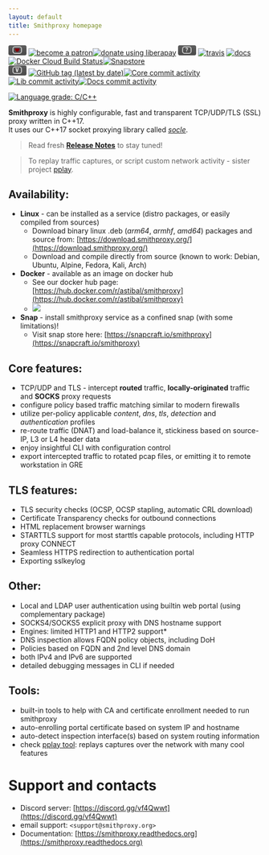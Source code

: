 ```yaml
---
layout: default
title: Smithproxy homepage
---
```


![](img/badger-love.png) [![become a patron](https://img.shields.io/badge/donate-patreon-FF338B)](https://www.patreon.com/bePatron?u=23520766)[![donate using liberapay](https://img.shields.io/badge/donate-liberapay-FFBE0B)](https://liberapay.com/astib/donate)  ![](img/badger-status.png) [![travis](https://travis-ci.org/astibal/smithproxy.svg?branch=master)](https://travis-ci.org/astibal/smithproxy)
  [![docs](https://readthedocs.org/projects/smithproxy/badge/?version=latest&style=flat)](https://smithproxy.readthedocs.org)
  [![Docker Cloud Build Status](https://img.shields.io/docker/cloud/build/astibal/smithproxy)](https://hub.docker.com/repository/docker/astibal/smithproxy)[![Snapstore](https://img.shields.io/badge/snap_build-passing-passing)](https://snapcraft.io/smithproxy)  
![](img/badger-versions.png) [![GitHub tag (latest by date)](https://img.shields.io/github/v/tag/astibal/smithproxy)](https://github.com/astibal/smithproxy/releases)[![Core commit activity](https://img.shields.io/github/commit-activity/m/astibal/smithproxy)](https://github.com/astibal/smithproxy/)[![Lib commit activity](https://img.shields.io/github/commit-activity/m/astibal/socle)](https://github.com/astibal/socle/)[![Docs commit activity](https://img.shields.io/github/commit-activity/m/astibal/smithproxy_docs)](https://github.com/astibal/smithproxy_docs/)   

[![Language grade: C/C++](https://img.shields.io/lgtm/grade/cpp/g/astibal/smithproxy.svg?logo=lgtm&logoWidth=18)](https://lgtm.com/projects/g/astibal/smithproxy/context:cpp)

**Smithproxy** is highly configurable, fast and transparent TCP/UDP/TLS (SSL) proxy written in C++17.  
It uses our C++17 socket proxying library called [*socle*](https://github.com/astibal/socle).
> Read fresh [**Release Notes**](https://download.smithproxy.org/0.9/Release_Notes.md) to stay tuned!  

> To replay traffic captures, or script custom network activity - sister project [pplay](https://pypi.org/project/pplay/).

## Availability:
  * **Linux** - can be installed as a service (distro packages, or easily compiled from sources)  
    * Download  binary linux .deb (*arm64*, *armhf*, *amd64*) packages and source from: [https://download.smithproxy.org/](https://download.smithproxy.org/)  
    * Download and compile directly from source (known to work: Debian, Ubuntu, Alpine, Fedora, Kali, Arch)  
  * **Docker** - available as an image on docker hub  
    * See our docker hub page: [https://hub.docker.com/r/astibal/smithproxy](https://hub.docker.com/r/astibal/smithproxy)
    * ![](https://img.shields.io/docker/pulls/astibal/smithproxy)
  * **Snap** - install smithproxy service as a confined snap (with some limitations)!  
    * Visit snap store here: [https://snapcraft.io/smithproxy](https://snapcraft.io/smithproxy)  

## Core features:
  * TCP/UDP and TLS - intercept **routed** traffic, **locally-originated** traffic and **SOCKS** proxy requests
  * configure policy based traffic matching similar to modern firewalls
  * utilize per-policy applicable *content*, *dns*, *tls*, *detection* and *authentication* profiles
  * re-route traffic (DNAT) and load-balance it, stickiness based on source-IP, L3 or L4 header data
  * enjoy insightful CLI with configuration control
  * export intercepted traffic to rotated pcap files, or emitting it to remote workstation in GRE 

## TLS features:
  * TLS security checks (OCSP, OCSP stapling, automatic CRL download)
  * Certificate Transparency checks for outbound connections
  * HTML replacement browser warnings
  * STARTTLS support for most starttls capable protocols, including HTTP proxy CONNECT
  * Seamless HTTPS redirection to authentication portal
  * Exporting sslkeylog

## Other:
  * Local and LDAP user authentication using builtin web portal (using complementary package)
  * SOCKS4/SOCKS5 explicit proxy with DNS hostname support
  * Engines: limited HTTP1 and HTTP2 support* 
  * DNS inspection allows FQDN policy objects, including DoH
  * Policies based on FQDN and 2nd level DNS domain
  * both IPv4 and IPv6 are supported
  * detailed debugging messages in CLI if needed

## Tools:
  * built-in tools to help with CA and certificate enrollment needed to run smithproxy
  * auto-enrolling portal certificate based on system IP and hostname
  * auto-detect inspection interface(s) based on system routing information
  * check [pplay tool](https://pypi.org/project/pplay/): replays captures
    over the network with many cool features  

# Support and contacts
  * Discord server: [https://discord.gg/vf4Qwwt](https://discord.gg/vf4Qwwt)  
  * email support: `<support@smithproxy.org>`  
  * Documentation: [https://smithproxy.readthedocs.org](https://smithproxy.readthedocs.org)  
